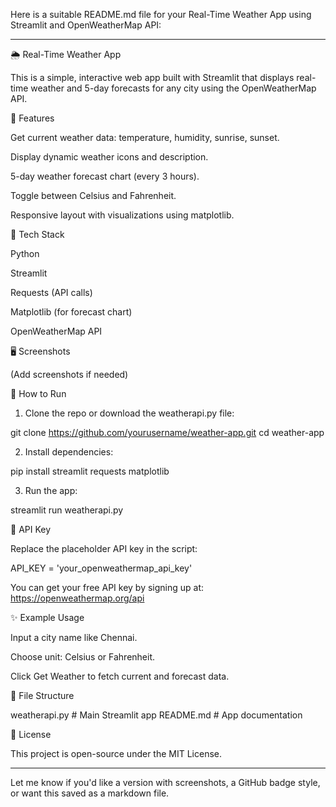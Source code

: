 Here is a suitable README.md file for your Real-Time Weather App using Streamlit and OpenWeatherMap API:


---

🌦 Real-Time Weather App

This is a simple, interactive web app built with Streamlit that displays real-time weather and 5-day forecasts for any city using the OpenWeatherMap API.

📌 Features

Get current weather data: temperature, humidity, sunrise, sunset.

Display dynamic weather icons and description.

5-day weather forecast chart (every 3 hours).

Toggle between Celsius and Fahrenheit.

Responsive layout with visualizations using matplotlib.


🚀 Tech Stack

Python

Streamlit

Requests (API calls)

Matplotlib (for forecast chart)

OpenWeatherMap API


🖥️ Screenshots

(Add screenshots if needed)

🔧 How to Run

1. Clone the repo or download the weatherapi.py file:

git clone https://github.com/yourusername/weather-app.git
cd weather-app


2. Install dependencies:

pip install streamlit requests matplotlib


3. Run the app:

streamlit run weatherapi.py



🔑 API Key

Replace the placeholder API key in the script:

API_KEY = 'your_openweathermap_api_key'

You can get your free API key by signing up at: https://openweathermap.org/api

✨ Example Usage

Input a city name like Chennai.

Choose unit: Celsius or Fahrenheit.

Click Get Weather to fetch current and forecast data.


📁 File Structure

weatherapi.py        # Main Streamlit app
README.md            # App documentation

📜 License

This project is open-source under the MIT License.


---

Let me know if you'd like a version with screenshots, a GitHub badge style, or want this saved as a markdown file.

